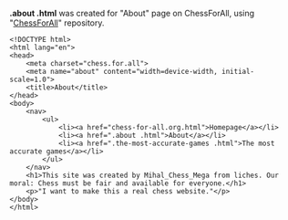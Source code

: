 **.about .html** was created for "About" page on ChessForAll, using "[ChessForAll](https://github.com/mihail0011/ChessForAll)" repository.
```
<!DOCTYPE html>
<html lang="en">
<head>
    <meta charset="chess.for.all">
    <meta name="about" content="width=device-width, initial-scale=1.0">
    <title>About</title>
</head>
<body>
    <nav>
        <ul>
            <li><a href="chess-for-all.org.html">Homepage</a></li>
            <li><a href=".about .html">About</a></li>
            <li><a href=".the-most-accurate-games .html">The most accurate games</a></li>
        </ul>
    </nav>
    <h1>This site was created by Mihal_Chess_Mega from liches. Our moral: Chess must be fair and available for everyone.</h1>
    <p>"I want to make this a real chess website."</p>
</body>
</html>
```
